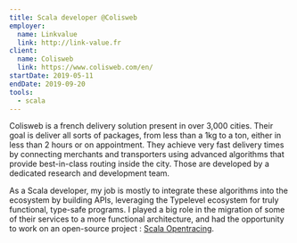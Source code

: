 ```yaml
---
title: Scala developer @Colisweb
employer:
  name: Linkvalue
  link: http://link-value.fr
client:
  name: Colisweb
  link: https://www.colisweb.com/en/
startDate: 2019-05-11
endDate: 2019-09-20
tools:
  - scala
---
```


Colisweb is a french delivery solution present in over 3,000 cities. Their goal is deliver all sorts of packages, from
less than a 1kg to a ton, either in less than 2 hours or on appointment. They achieve very fast delivery times by
connecting merchants and transporters using advanced algorithms that provide best-in-class routing inside the city. Those
are developed by a dedicated research and development team.

As a Scala developer, my job is mostly to integrate these algorithms into the ecosystem by building APIs, leveraging the
Typelevel ecosystem for truly functional, type-safe programs. I played a big role in the migration of some of their services to a more functional architecture, and had the opportunity to work on an open-source project : [Scala Opentracing](https://github.com/Colisweb/scala-opentracing).
